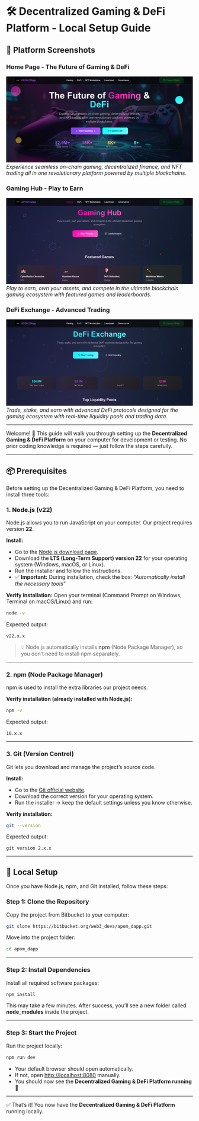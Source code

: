# 🛠️ Decentralized Gaming & DeFi Platform - Local Setup Guide

## 📸 Platform Screenshots

### Home Page - The Future of Gaming & DeFi
![Home Page](./public/screenshot-home.png)
*Experience seamless on-chain gaming, decentralized finance, and NFT trading all in one revolutionary platform powered by multiple blockchains.*

### Gaming Hub - Play to Earn
![Gaming Hub](./public/screenshot-gaming.png)
*Play to earn, own your assets, and compete in the ultimate blockchain gaming ecosystem with featured games and leaderboards.*

### DeFi Exchange - Advanced Trading
![DeFi Exchange](./public/screenshot-defi.png)
*Trade, stake, and earn with advanced DeFi protocols designed for the gaming ecosystem with real-time liquidity pools and trading data.*

---

Welcome! 👋
This guide will walk you through setting up the **Decentralized Gaming & DeFi Platform** on your computer for development or testing.
No prior coding knowledge is required — just follow the steps carefully.

---

## 📦 Prerequisites

Before setting up the Decentralized Gaming & DeFi Platform, you need to install three tools:

### 1. Node.js (v22)

Node.js allows you to run JavaScript on your computer. Our project requires version **22**.

**Install:**

* Go to the [Node.js download page](https://nodejs.org/).
* Download the **LTS (Long-Term Support) version 22** for your operating system (Windows, macOS, or Linux).
* Run the installer and follow the instructions.
* ✅ **Important:** During installation, check the box:
  *“Automatically install the necessary tools”*

**Verify installation:**
Open your terminal (Command Prompt on Windows, Terminal on macOS/Linux) and run:

```bash
node -v
```

Expected output:

```
v22.x.x
```

> 💡 Node.js automatically installs **npm** (Node Package Manager), so you don’t need to install npm separately.

---

### 2. npm (Node Package Manager)

npm is used to install the extra libraries our project needs.

**Verify installation (already installed with Node.js):**

```bash
npm -v
```

Expected output:

```
10.x.x
```

---

### 3. Git (Version Control)

Git lets you download and manage the project’s source code.

**Install:**

* Go to the [Git official website](https://git-scm.com/downloads).
* Download the correct version for your operating system.
* Run the installer → keep the default settings unless you know otherwise.

**Verify installation:**

```bash
git --version
```

Expected output:

```
git version 2.x.x
```

---

## 🚀 Local Setup

Once you have Node.js, npm, and Git installed, follow these steps:

### Step 1: Clone the Repository

Copy the project from Bitbucket to your computer:

```bash
git clone https://bitbucket.org/web3_devs/apom_dapp.git
```

Move into the project folder:

```bash
cd apom_dapp
```

---

### Step 2: Install Dependencies

Install all required software packages:

```bash
npm install
```

This may take a few minutes.
After success, you’ll see a new folder called **node\_modules** inside the project.

---

### Step 3: Start the Project

Run the project locally:

```bash
npm run dev
```

* Your default browser should open automatically.
* If not, open [http://localhost:8080](http://localhost:8080) manually.
* You should now see the **Decentralized Gaming & DeFi Platform running** 🎉

---

✅ That’s it! You now have the **Decentralized Gaming & DeFi Platform** running locally.